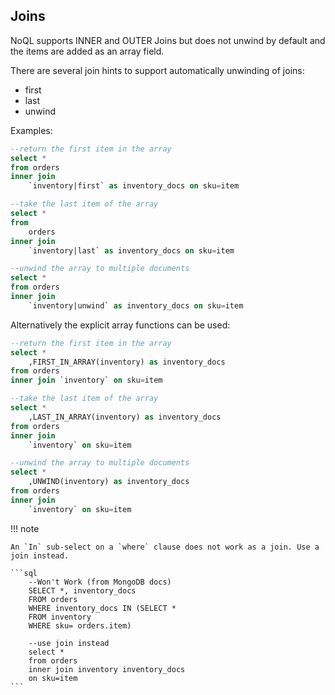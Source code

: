 ## Joins

NoQL supports INNER and OUTER Joins but does not unwind by default and the items are added as an array field.

There are several join hints to support automatically unwinding of joins:

- first
- last
- unwind

Examples:

```sql
--return the first item in the array
select * 
from orders 
inner join 
    `inventory|first` as inventory_docs on sku=item

--take the last item of the array
select * 
from 
    orders 
inner join 
    `inventory|last` as inventory_docs on sku=item

--unwind the array to multiple documents
select * 
from orders 
inner join 
    `inventory|unwind` as inventory_docs on sku=item
```

Alternatively the explicit array functions can be used:

```sql
--return the first item in the array
select *
    ,FIRST_IN_ARRAY(inventory) as inventory_docs 
from orders 
inner join `inventory` on sku=item

--take the last item of the array
select *
    ,LAST_IN_ARRAY(inventory) as inventory_docs 
from orders 
inner join 
    `inventory` on sku=item

--unwind the array to multiple documents
select *
    ,UNWIND(inventory) as inventory_docs 
from orders
inner join 
    `inventory` on sku=item
```

!!! note

    An `In` sub-select on a `where` clause does not work as a join. Use a join instead.

    ```sql
        --Won't Work (from MongoDB docs)
        SELECT *, inventory_docs
        FROM orders
        WHERE inventory_docs IN (SELECT *
        FROM inventory
        WHERE sku= orders.item)
        
        --use join instead
        select *
        from orders
        inner join inventory inventory_docs
        on sku=item
    ```
